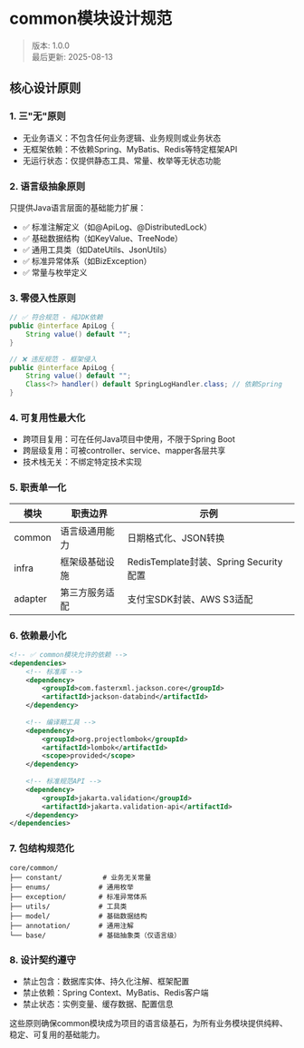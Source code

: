 # common模块设计规范

> 版本: 1.0.0  
> 最后更新: 2025-08-13

## 核心设计原则

### 1. 三"无"原则
- 无业务语义：不包含任何业务逻辑、业务规则或业务状态
- 无框架依赖：不依赖Spring、MyBatis、Redis等特定框架API
- 无运行状态：仅提供静态工具、常量、枚举等无状态功能

### 2. 语言级抽象原则
只提供Java语言层面的基础能力扩展：

- ✅ 标准注解定义（如@ApiLog、@DistributedLock）
- ✅ 基础数据结构（如KeyValue、TreeNode）
- ✅ 通用工具类（如DateUtils、JsonUtils）
- ✅ 标准异常体系（如BizException）
- ✅ 常量与枚举定义

### 3. 零侵入性原则

```java
// ✅ 符合规范 - 纯JDK依赖
public @interface ApiLog {
    String value() default "";
}

// ❌ 违反规范 - 框架侵入
public @interface ApiLog {
    String value() default "";
    Class<?> handler() default SpringLogHandler.class; // 依赖Spring
}
```

### 4. 可复用性最大化
- 跨项目复用：可在任何Java项目中使用，不限于Spring Boot
- 跨层级复用：可被controller、service、mapper各层共享
- 技术栈无关：不绑定特定技术实现

### 5. 职责单一化

| 模块 | 职责边界 | 示例 |
| --- | --- | --- |
| common | 语言级通用能力 | 日期格式化、JSON转换 |
| infra | 框架级基础设施 | RedisTemplate封装、Spring Security配置 |
| adapter | 第三方服务适配 | 支付宝SDK封装、AWS S3适配 |

### 6. 依赖最小化

```xml
<!-- ✅ common模块允许的依赖 -->
<dependencies>
    <!-- 标准库 -->
    <dependency>
        <groupId>com.fasterxml.jackson.core</groupId>
        <artifactId>jackson-databind</artifactId>
    </dependency>
    
    <!-- 编译期工具 -->
    <dependency>
        <groupId>org.projectlombok</groupId>
        <artifactId>lombok</artifactId>
        <scope>provided</scope>
    </dependency>
    
    <!-- 标准规范API -->
    <dependency>
        <groupId>jakarta.validation</groupId>
        <artifactId>jakarta.validation-api</artifactId>
    </dependency>
</dependencies>
```

### 7. 包结构规范化

```
core/common/
├── constant/          # 业务无关常量
├── enums/            # 通用枚举
├── exception/        # 标准异常体系
├── utils/            # 工具类
├── model/            # 基础数据结构
├── annotation/       # 通用注解
└── base/             # 基础抽象类（仅语言级）
```

### 8. 设计契约遵守
- 禁止包含：数据库实体、持久化注解、框架配置
- 禁止依赖：Spring Context、MyBatis、Redis客户端
- 禁止状态：实例变量、缓存数据、配置信息

这些原则确保common模块成为项目的语言级基石，为所有业务模块提供纯粹、稳定、可复用的基础能力。

